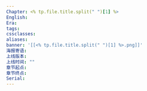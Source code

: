 ```yaml
---
Chapter: <% tp.file.title.split(" ")[1] %>
English: 
Era: 
tags: 
cssclasses: 
aliases: 
banner: '[[<% tp.file.title.split(" ")[1] %>.png]]'
海报寄语: 
上线版本: 
上线时间: ""
章节起点: 
章节终点: 
Serial:
---
```

